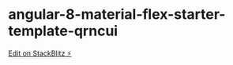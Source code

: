 # angular-8-material-flex-starter-template-qrncui

[Edit on StackBlitz ⚡️](https://stackblitz.com/edit/angular-8-material-flex-starter-template-qrncui)